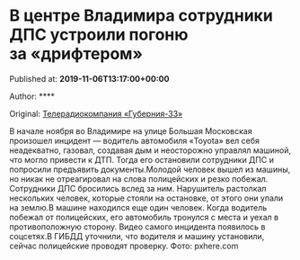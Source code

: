 
# В центре Владимира сотрудники ДПС устроили погоню за «дрифтером»

Published at: **2019-11-06T13:17:00+00:00**

Author: ****

Original: [Телерадиокомпания «Губерния-33»](http://trc33.ru/news/events/v-tsentre-vladimira-sotrudniki-dps-ustroili-pogonyu-za-drifterom/)

В начале ноября во Владимире на улице Большая Московская произошел инцидент — водитель автомобиля «Toyota» вел себя неадекватно, газовал, создавая дым и неосторожно управлял машиной, что могло привести к ДТП. Тогда его остановили сотрудники ДПС и попросили предъявить документы.Молодой человек вышел из машины, но никак не отреагировал на слова полицейских и резко побежал. Сотрудники ДПС бросились вслед за ним. Нарушитель растолкал нескольких человек, которые стояли на остановке, от этого они упали на землю.В машине находился еще один человек. Когда водитель побежал от полицейских, его автомобиль тронулся с места и уехал в противоположную сторону. Видео самого инцидента появилось в соцсетях.В ГИБДД уточнили, что водителя и машину установили, сейчас полицейские проводят проверку.
Фото: pxhere.com
